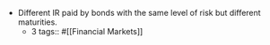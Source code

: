 - Different IR paid by bonds with the same level of risk but different maturities.
	- 3
tags:: #[[Financial Markets]]
